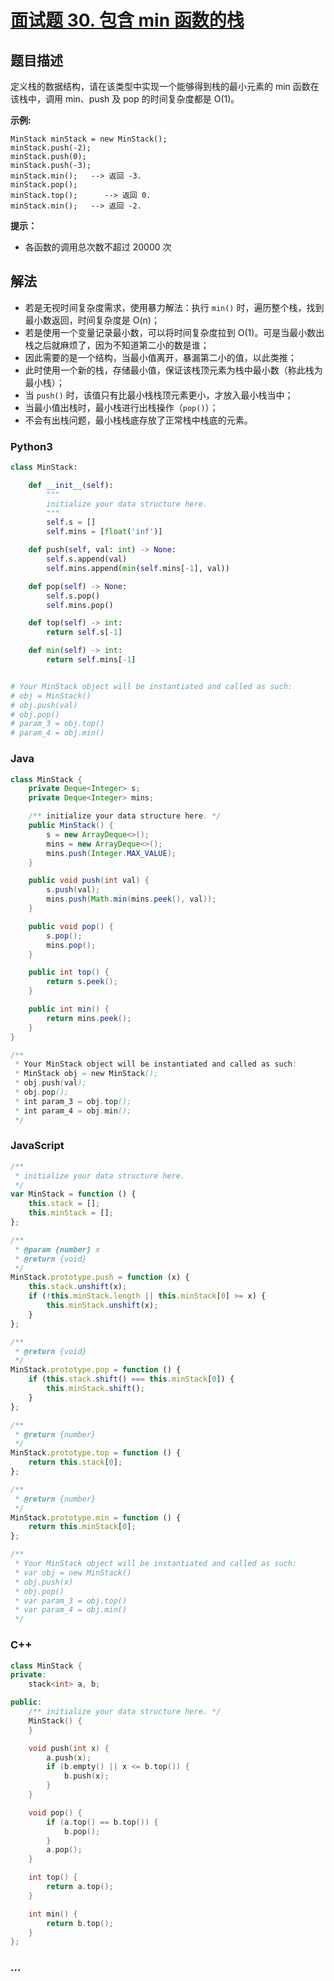 # [面试题 30. 包含 min 函数的栈](https://leetcode-cn.com/problems/bao-han-minhan-shu-de-zhan-lcof/)

## 题目描述

定义栈的数据结构，请在该类型中实现一个能够得到栈的最小元素的 min 函数在该栈中，调用 min、push 及 pop 的时间复杂度都是 O(1)。

**示例:**

```
MinStack minStack = new MinStack();
minStack.push(-2);
minStack.push(0);
minStack.push(-3);
minStack.min();   --> 返回 -3.
minStack.pop();
minStack.top();      --> 返回 0.
minStack.min();   --> 返回 -2.
```

**提示：**

- 各函数的调用总次数不超过 20000 次

## 解法

- 若是无视时间复杂度需求，使用暴力解法：执行 `min()` 时，遍历整个栈，找到最小数返回，时间复杂度是 O(n)；
- 若是使用一个变量记录最小数，可以将时间复杂度拉到 O(1)。可是当最小数出栈之后就麻烦了，因为不知道第二小的数是谁；
- 因此需要的是一个结构，当最小值离开，暴漏第二小的值，以此类推；
- 此时使用一个新的栈，存储最小值，保证该栈顶元素为栈中最小数（称此栈为最小栈）；
- 当 `push()` 时，该值只有比最小栈栈顶元素更小，才放入最小栈当中；
- 当最小值出栈时，最小栈进行出栈操作（`pop()`）；
- 不会有出栈问题，最小栈栈底存放了正常栈中栈底的元素。

<!-- tabs:start -->

### **Python3**

```python
class MinStack:

    def __init__(self):
        """
        initialize your data structure here.
        """
        self.s = []
        self.mins = [float('inf')]

    def push(self, val: int) -> None:
        self.s.append(val)
        self.mins.append(min(self.mins[-1], val))

    def pop(self) -> None:
        self.s.pop()
        self.mins.pop()

    def top(self) -> int:
        return self.s[-1]

    def min(self) -> int:
        return self.mins[-1]


# Your MinStack object will be instantiated and called as such:
# obj = MinStack()
# obj.push(val)
# obj.pop()
# param_3 = obj.top()
# param_4 = obj.min()
```

### **Java**

```java
class MinStack {
    private Deque<Integer> s;
    private Deque<Integer> mins;

    /** initialize your data structure here. */
    public MinStack() {
        s = new ArrayDeque<>();
        mins = new ArrayDeque<>();
        mins.push(Integer.MAX_VALUE);
    }

    public void push(int val) {
        s.push(val);
        mins.push(Math.min(mins.peek(), val));
    }

    public void pop() {
        s.pop();
        mins.pop();
    }

    public int top() {
        return s.peek();
    }

    public int min() {
        return mins.peek();
    }
}

/**
 * Your MinStack object will be instantiated and called as such:
 * MinStack obj = new MinStack();
 * obj.push(val);
 * obj.pop();
 * int param_3 = obj.top();
 * int param_4 = obj.min();
 */
```

### **JavaScript**

```js
/**
 * initialize your data structure here.
 */
var MinStack = function () {
    this.stack = [];
    this.minStack = [];
};

/**
 * @param {number} x
 * @return {void}
 */
MinStack.prototype.push = function (x) {
    this.stack.unshift(x);
    if (!this.minStack.length || this.minStack[0] >= x) {
        this.minStack.unshift(x);
    }
};

/**
 * @return {void}
 */
MinStack.prototype.pop = function () {
    if (this.stack.shift() === this.minStack[0]) {
        this.minStack.shift();
    }
};

/**
 * @return {number}
 */
MinStack.prototype.top = function () {
    return this.stack[0];
};

/**
 * @return {number}
 */
MinStack.prototype.min = function () {
    return this.minStack[0];
};

/**
 * Your MinStack object will be instantiated and called as such:
 * var obj = new MinStack()
 * obj.push(x)
 * obj.pop()
 * var param_3 = obj.top()
 * var param_4 = obj.min()
 */
```

### **C++**

```cpp
class MinStack {
private:
    stack<int> a, b;

public:
    /** initialize your data structure here. */
    MinStack() {
    }

    void push(int x) {
        a.push(x);
        if (b.empty() || x <= b.top()) {
            b.push(x);
        }
    }

    void pop() {
        if (a.top() == b.top()) {
            b.pop();
        }
        a.pop();
    }

    int top() {
        return a.top();
    }

    int min() {
        return b.top();
    }
};
```

### **...**

```

```

<!-- tabs:end -->
